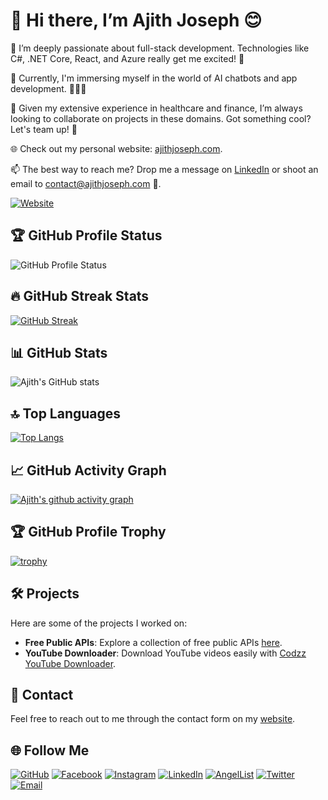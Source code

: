 # 👋 Hi there, I’m Ajith Joseph 😊

👀 I’m deeply passionate about full-stack development. Technologies like C#, .NET Core, React, and Azure really get me excited! 🚀

🌱 Currently, I'm immersing myself in the world of AI chatbots and app development. 🤖📱🐳

💞️ Given my extensive experience in healthcare and finance, I’m always looking to collaborate on projects in these domains. Got something cool? Let's team up! 🤝

🌐 Check out my personal website: [ajithjoseph.com](https://ajithjoseph.com).

📫 The best way to reach me? Drop me a message on [LinkedIn](https://www.linkedin.com/in/ajithjozef) or shoot an email to <contact@ajithjoseph.com> 💌.

[![Website](https://img.shields.io/website?label=ajithjoseph.com&style=for-the-badge&url=https%3A%2F%2Fajithjoseph.com)](https://ajithjoseph.com)

## 🏆 GitHub Profile Status
<img src="https://myreadme.vercel.app/api/embed/codzz?panels=userstatistics,toprepositories,toplanguages,commitgraph" alt="GitHub Profile Status" />

## 🔥 GitHub Streak Stats
[![GitHub Streak](https://github-readme-streak-stats.herokuapp.com/?user=codzz&theme=radical)](https://git.io/streak-stats)

## 📊 GitHub Stats
![Ajith's GitHub stats](https://github-readme-stats.vercel.app/api?username=codzz&show_icons=true&theme=radical)

## 🔝 Top Languages
[![Top Langs](https://github-readme-stats.vercel.app/api/top-langs/?username=codzz&layout=compact&theme=radical)](https://github.com/anuraghazra/github-readme-stats)

## 📈 GitHub Activity Graph
[![Ajith's github activity graph](https://github-readme-activity-graph.cyclic.app/graph?username=codzz&theme=dracula)](https://github.com/ashutosh00710/github-readme-activity-graph)

## 🏆 GitHub Profile Trophy
[![trophy](https://github-profile-trophy.vercel.app/?username=codzz&theme=onedark)](https://github.com/ryo-ma/github-profile-trophy)

## 🛠️ Projects
Here are some of the projects I worked on:
- **Free Public APIs**: Explore a collection of free public APIs [here](https://ajithjoseph.com/API).
- **YouTube Downloader**: Download YouTube videos easily with [Codzz YouTube Downloader](https://www.softpedia.com/get/Internet/Download-Managers/Codzz-Youtube-Downloader.shtml).

## 💬 Contact
Feel free to reach out to me through the contact form on my [website](https://ajithjoseph.com/contact).

## 🌐 Follow Me
[![GitHub](https://img.shields.io/badge/GitHub-100000?style=for-the-badge&logo=github&logoColor=white)](https://github.com/codzz)
[![Facebook](https://img.shields.io/badge/Facebook-1877F2?style=for-the-badge&logo=facebook&logoColor=white)](https://www.facebook.com/ajithjozef)
[![Instagram](https://img.shields.io/badge/Instagram-E4405F?style=for-the-badge&logo=instagram&logoColor=white)](https://www.instagram.com/joseph__ajith/)
[![LinkedIn](https://img.shields.io/badge/LinkedIn-0A66C2?style=for-the-badge&logo=linkedin&logoColor=white)](https://www.linkedin.com/in/ajithjozef)
[![AngelList](https://img.shields.io/badge/AngelList-000000?style=for-the-badge&logo=angellist&logoColor=white)](https://angel.co/u/ajith-joseph-4)
[![Twitter](https://img.shields.io/badge/Twitter-1DA1F2?style=for-the-badge&logo=twitter&logoColor=white)](https://twitter.com/ajithjosef)
[![Email](https://img.shields.io/badge/Email-D14836?style=for-the-badge&logo=gmail&logoColor=white)](mailto:contact@ajithjoseph.com)
